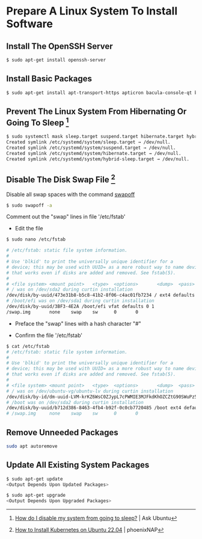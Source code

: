 # Prepare A Linux System To Install Software


## Install The OpenSSH Server
```bash
$ sudo apt-get install openssh-server
```

## Install Basic Packages
```bash
$ sudo apt-get install apt-transport-https apticron bacula-console-qt bash-completion build-essential bzip2 ca-certificates curl debian-goodies duf etckeeper ethtool firehol gdebi-core git gnupg htop iperf less lshw lsof mtr-tiny nano ncdu  ncftp net-tools nmap pastebinit psmisc python3-scapy rsync screen ssh sudo systemd-resolved tcpdump unzip vim vlan wget xbase-clients xclip zsh
```

## Prevent The Linux System From Hibernating Or Going To Sleep [^1]
```bash
$ sudo systemctl mask sleep.target suspend.target hibernate.target hybrid-sleep.target
Created symlink /etc/systemd/system/sleep.target → /dev/null.
Created symlink /etc/systemd/system/suspend.target → /dev/null.
Created symlink /etc/systemd/system/hibernate.target → /dev/null.
Created symlink /etc/systemd/system/hybrid-sleep.target → /dev/null.
```

## Disable The Disk Swap File [^2]
Disable all swap spaces with the command [swapoff](https://linux.die.net/man/8/swapoff)
```bash
$ sudo swapoff -a
```

Comment out the "swap" lines in file '/etc/fstab'

- Edit the file
```bash
$ sudo nano /etc/fstab
```

```bash
# /etc/fstab: static file system information.
#
# Use 'blkid' to print the universally unique identifier for a
# device; this may be used with UUID= as a more robust way to name devices
# that works even if disks are added and removed. See fstab(5).
#
# <file system> <mount point>   <type>  <options>       <dump>  <pass>
# / was on /dev/sda2 during curtin installation
/dev/disk/by-uuid/473e31b8-b5c8-41b2-8f06-c4ac01fb7234 / ext4 defaults 0 1
# /boot/efi was on /dev/sda1 during curtin installation
/dev/disk/by-uuid/3BF3-4E2A /boot/efi vfat defaults 0 1
/swap.img       none    swap    sw      0       0
```
- Preface the "swap" lines with a hash character "#"

- Confirm the file '/etc/fstab'
```bash
$ cat /etc/fstab
# /etc/fstab: static file system information.
#
# Use 'blkid' to print the universally unique identifier for a
# device; this may be used with UUID= as a more robust way to name devices
# that works even if disks are added and removed. See fstab(5).
#
# <file system> <mount point>   <type>  <options>       <dump>  <pass>
# / was on /dev/ubuntu-vg/ubuntu-lv during curtin installation
/dev/disk/by-id/dm-uuid-LVM-krKZ6WsC0ZJypL7cPWMIE3MJFkdKhOZCZtG90SWuPz5NlUdgZbFdkcXwDecAKGZC / ext4 defaults 0 1
# /boot was on /dev/sda2 during curtin installation
/dev/disk/by-uuid/b712d386-8463-4fb4-b92f-0c0cb7720485 /boot ext4 defaults 0 1
# /swap.img     none    swap    sw      0       0
```


## Remove Unneeded Packages
```bash
sudo apt autoremove
```


## Update All Existing System Packages
```bash
$ sudo apt-get update
<Output Depends Upon Updated Packages>

$ sudo apt-get upgrade
<Output Depends Upon Upgraded Packages>
```


[^1]: [How do I disable my system from going to sleep?](https://askubuntu.com/questions/47311/how-do-i-disable-my-system-from-going-to-sleep) | Ask Ubuntu
[^2]: [How to Install Kubernetes on Ubuntu 22.04](https://phoenixnap.com/kb/install-kubernetes-on-ubuntu#Deploy_Kubernetes) | phoenixNAP
